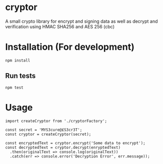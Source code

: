 # cryptor
A small crypto library for encrypt and signing data as well as decrypt and verification using HMAC SHA256 and AES 256 (cbc)

# Installation (For development)

```
npm install
```

## Run tests
```
npm test
```

# Usage

```
import createCryptor from './cryptorFactory';

const secret = 'MYS3cure@£S3cr3T';
const cryptor = createCryptor(secret);

const encryptedText = cryptor.encrypt('Some data to encrypt');
const decryptedText = cryptor.decrypt(enryptedText)
  .then(originalText => console.log(originalText))
  .catch(err => console.error('Decryption Error', err.message));
```

